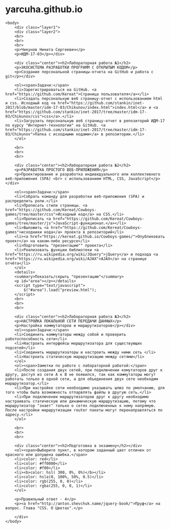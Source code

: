 # yarcuha.github.io
<html>
	<head>
		<title>Отчёт по курсу «Интернет-технологии»</title>
		<script type="text/javascript" src="https://ajax.googleapis.com/ajax/libs/jquery/3.1.0/jquery.min.js"></script>
		<link rel="stylesheet" href="css/fon.css">
     	<link rel="stylesheet" href="css/table.css">
	</head>

	<body>
		<div class="layer1">
		<div class="layer2">
		<br>
		<br>
		<br>
		<p>Чикунов Никита Сергеевич</p>
		<p>ИДМ-17-03</p></div>

		<div class="center"><h2>Лабораторная работа №1</h2>
		<p>ЭКОСИСТЕМА РАЗРАБОТКИ ПРОГРАММ С ОТКРЫТЫМ КОДОМ</p>  
		<p>Создание персональной страницы-отчета на GitHub и работа с git</p></div> 

		<ol><span>Задачи:</span>
		<li>Зарегистрироваться на GitHub. <a href="https://github.com/Kereat">Страница пользователя</a></li>
		<li>Создать персональную веб страницу-отчет с использованием html и css. Исходный код <a href="https://github.com/stankin/inet-2017/blob/master/idm-17-03/Chikunov/index.html">index.html</a> и <a href="https://github.com/stankin/inet-2017/tree/master/idm-17-03/Chikunov/css">css</a>.</li>
		<li>Загрузить персональную веб страницу-отчет в репозиторий ИДМ-17 по курсу "Интернет-технологии" на GitHub. <a href="https://github.com/stankin/inet-2017/tree/master/idm-17-03/Chikunov">Папка с исходными кодами</a> в репозитории.</li>
		</ol>

		<br>
		<br>
		<br>

		<div class="center"><h2>Лабораторная работа №2</h2>
		<p>РАЗРАБОТКА ПРОСТОГО ВЕБ-ПРИЛОЖЕНИЯ</p>
		<p>Проектирование и разработка индивидуального или коллективного веб-приложения (SPA) <br> с использованием HTML, CSS, JavaScript</p></div> 

		<ol><span>Задачи:</span>
		<li>Собрать команду для разработки веб-приложения (SPA) и распределить роли.</li>
		<li>Прописать стили страницы. <a href="https://github.com/Kereat/Cowboys-games/tree/master/css">Исходный код</a> на CSS.</li>
		<li>Прописать <a href="https://github.com/Kereat/Cowboys-games/tree/master/js">JavaScript-функционал.</a></li>
		<li>Выложить <a href="https://github.com/Kereat/Cowboys-games">исходники кода</a> проекта в репозиторий</li>
		<li><a href="https://kereat.github.io/Cowboys-games/">Опубликовать проект</a> на каком-либо ресурсе</li>
		<li>Подготовить "презентацию"" проекта</li>
		<li>Реализовать функции библиотеки <a href="https://ru.wikipedia.org/wiki/JQuery">jQuery</a> и подхода <a href="https://ru.wikipedia.org/wiki/AJAX">AJAX</a> на странице отчёта</li>
		</ol>
		<details>
		<summary>Показать/скрыть "презентацию"</summary>
		<p id="area"></p></details>
		<script type="text/javascript">   
			$("#area").load("preview.html");
		</script>
		<br>
		<br>
		<br>

		<div class="center"><h2>Лабораторная работа №3</h2>
		<p>НАСТРОЙКА ЛОКАЛЬНОЙ СЕТИ ПЕРЕДАЧИ ДАННЫХ</p>
		<p>Настройка коммутаторов и маршрутизаторов</p></div>
		<ol><span>Задачи:</span>
		<li>Соединить коммутаторы между собой и проверить работоспособность сети</li>
		<li>Настроить интерфейсы маршрутизатора для существующих подсетей</li>
		<li>Соединить маршрутизаторы и настроить между ними сеть </li>
		<li>Настроить статическую маршрутизацию между сетями</li>
		</ol>
		<ol><span>Заметки по работе с лабораторной работой:</span>
		<li>После создания двух сетей, при подключении комутаторов друг к другу, доступ из сети A к B не появился, так как коммутаторы могут работать только в одной сети, а для объединения двух сете необходим маршрутизатор.</li>
		<li>При настройке сети необходимо указывать шлюз по умолчанию, для того чтобы была возможность отпарвлять файлы в другую сеть.</li>
		<li>При подключении маршрутизаторов друг к другу необходимо настраивать статическую или динамическую маршрутизацию, потому что маршрутизатор "знает" только о сетях подключенных к нему напрямую. После настройки маршрутизации router пакеты могут перенаправляться по адресу.</li>
		</ol>

		<br>
		<br>
		<br>

		<div class="center"><h2>Подготовка в экзамену</h2></div>
		<ol><span>Выберите пункт, в котором заданный цвет отличен от красного или допущена ошибка.</span>
		<li>color: red</li>
		<li>color: #ff0000</li>
		<li>color: #f00</li>
		<li><b>color: hsl( 300, 0%, 0%)</b></li>
		<li>color: hsla(0, 100%, 50%, 0.5)</li>
		<li>color: rgb(255, 0, 0)</li>
		<li>color: rgba(255, 0, 0, 1)</li>
		</ol>

		<p>Правильный ответ - 4</p>
		<p><a href="http://anton.shevchuk.name/jquery-book/">Пруф</a> на вопрос. Глава "CSS. О Цветах".</p>

		</div>
	</body>
</html>
